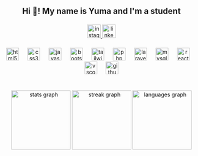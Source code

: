 <h2 align="center">Hi 👋! My name is Yuma and I'm a student</h2>

###

<div align="center">
  <a href="https://instagram.com/yumaaji12" target="_blank">
    <img src="https://img.shields.io/static/v1?message=Instagram&logo=instagram&label=&color=E4405F&logoColor=white&labelColor=&style=for-the-badge" height="35" alt="instagram logo"  />
  </a>
  <a href="https://www.linkedin.com/in/yuma-aji-pangestu-a2aa702b5/" target="_blank">
    <img src="https://img.shields.io/static/v1?message=LinkedIn&logo=linkedin&label=&color=0077B5&logoColor=white&labelColor=&style=for-the-badge" height="35" alt="linkedin logo"  />
  </a>
</div>

###

<div align="center">
  <img src="https://skillicons.dev/icons?i=html" height="33" alt="html5 logo"  />
  <img width="15" />
  <img src="https://skillicons.dev/icons?i=css" height="33" alt="css3 logo"  />
  <img width="15" />
  <img src="https://skillicons.dev/icons?i=js" height="33" alt="javascript logo"  />
  <img width="15" />
  <img src="https://skillicons.dev/icons?i=bootstrap" height="33" alt="bootstrap logo"  />
  <img width="15" />
  <img src="https://skillicons.dev/icons?i=tailwind" height="33" alt="tailwindcss logo"  />
  <img width="15" />
  <img src="https://skillicons.dev/icons?i=php" height="33" alt="php logo"  />
  <img width="15" />
  <img src="https://skillicons.dev/icons?i=laravel" height="33" alt="laravel logo"  />
  <img width="15" />
  <img src="https://skillicons.dev/icons?i=mysql" height="33" alt="mysql logo"  />
  <img width="15" />
  <img src="https://cdn.jsdelivr.net/gh/devicons/devicon/icons/react/react-original.svg" height="33" alt="react logo"  />
  <img width="15" />
  <img src="https://skillicons.dev/icons?i=vscode" height="33" alt="vscode logo"  />
  <img width="15" />
  <img src="https://skillicons.dev/icons?i=github" height="33" alt="github logo"  />
</div>

###

<br clear="both">

<div align="center">
  <img src="https://github-readme-stats.vercel.app/api?username=yumaaji&hide_title=true&hide_rank=true&show_icons=true&include_all_commits=true&count_private=true&disable_animations=false&theme=dracula&locale=en&hide_border=true" height="155" alt="stats graph"  />
  <img src="https://streak-stats.demolab.com?user=yumaaji&locale=en&mode=weekly&theme=dracula&hide_border=true&border_radius=5" height="155" alt="streak graph"  />
  <img src="https://github-readme-stats.vercel.app/api/top-langs?username=yumaaji&locale=en&hide_title=true&layout=compact&card_width=320&langs_count=10&theme=dracula&hide_border=true" height="155" alt="languages graph"  />
</div>

###
